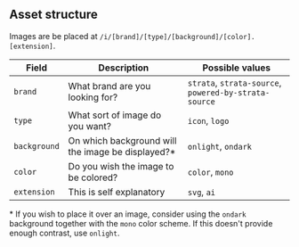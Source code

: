 ## Asset structure

Images are be placed at `/i/[brand]/[type]/[background]/[color].[extension]`.

| Field        | Description                                        | Possible values           |
| ------------ | -------------------------------------------------- | ------------------------- |
| `brand`      | What brand are you looking for?                    | `strata`, `strata-source`, `powered-by-strata-source` |
| `type`       | What sort of image do you want?                    | `icon`, `logo`            |
| `background` | On which background will the image be displayed?\* | `onlight`, `ondark`       |
| `color`      | Do you wish the image to be colored?               | `color`, `mono`           |
| `extension`  | This is self explanatory                           | `svg`, `ai`               |

\* If you wish to place it over an image, consider using the `ondark` background together with the `mono` color scheme. If this doesn't provide enough contrast, use `onlight`.
